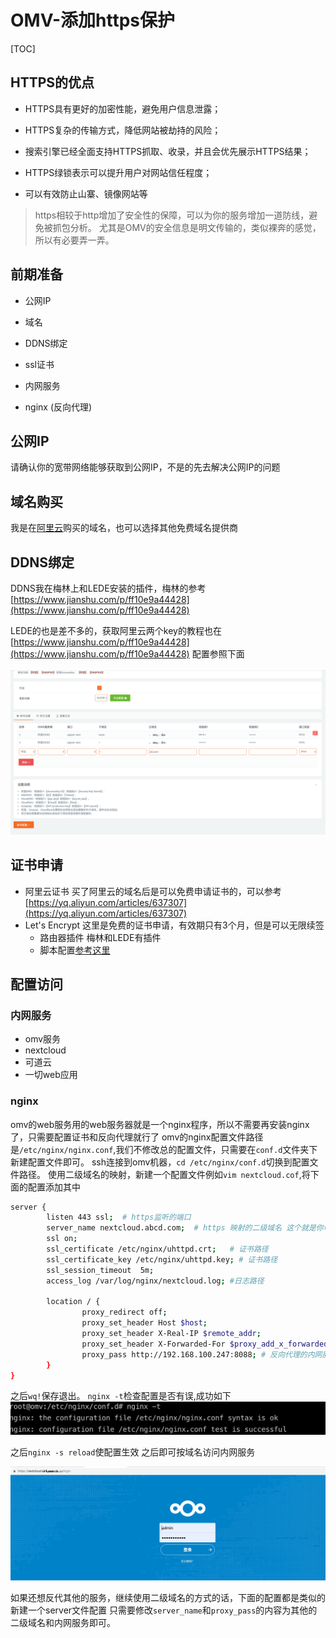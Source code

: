 # OMV-添加https保护


[TOC]

## HTTPS的优点

- HTTPS具有更好的加密性能，避免用户信息泄露；﻿﻿

- HTTPS复杂的传输方式，降低网站被劫持的风险；﻿﻿

- 搜索引擎已经全面支持HTTPS抓取、收录，并且会优先展示HTTPS结果；﻿﻿

- HTTPS绿锁表示可以提升用户对网站信任程度；﻿﻿

- 可以有效防止山寨、镜像网站等




> https相较于http增加了安全性的保障，可以为你的服务增加一道防线，避免被抓包分析。
> 尤其是OMV的安全信息是明文传输的，类似裸奔的感觉，所以有必要弄一弄。



## 前期准备

- 公网IP

- 域名

- DDNS绑定

- ssl证书

- 内网服务

- nginx (反向代理)

## 公网IP

请确认你的宽带网络能够获取到公网IP，不是的先去解决公网IP的问题

##  域名购买

我是在[阿里云](https://www.alibabacloud.com/zh/domain?utm_content=se_1001474823&gclid=Cj0KCQjwn8_mBRCLARIsAKxi0GKpi6idUEjCBbAWwyl01gxRt5mysFBMWWaXAgP4B362qMBthLYb97waAqCCEALw_wcB)购买的域名，也可以选择其他免费域名提供商

##  DDNS绑定

DDNS我在梅林上和LEDE安装的插件，梅林的参考[https://www.jianshu.com/p/ff10e9a44428](https://www.jianshu.com/p/ff10e9a44428)

LEDE的也是差不多的，获取阿里云两个key的教程也在[https://www.jianshu.com/p/ff10e9a44428](https://www.jianshu.com/p/ff10e9a44428)
 配置参照下面

![](https://raw.githubusercontent.com/qinkangdeid/pics/imgs/20200320145025.png)



##  证书申请

- 阿里云证书
买了阿里云的域名后是可以免费申请证书的，可以参考[https://yq.aliyun.com/articles/637307](https://yq.aliyun.com/articles/637307)
- Let's Encrypt
这里是免费的证书申请，有效期只有3个月，但是可以无限续签
  - 路由器插件
    梅林和LEDE有插件
  - 脚本配置[参考这里](https://github.com/ywdblog/certbot-letencrypt-wildcardcertificates-alydns-au)



## 配置访问

### 内网服务

- omv服务
- nextcloud
- 可道云
- 一切web应用

### nginx
omv的web服务用的web服务器就是一个nginx程序，所以不需要再安装nginx了，只需要配置证书和反向代理就行了
omv的nginx配置文件路径是`/etc/nginx/nginx.conf`,我们不修改总的配置文件，只需要在`conf.d`文件夹下新建配置文件即可。
ssh连接到omv机器，`cd /etc/nginx/conf.d`切换到配置文件路径。
使用二级域名的映射，新建一个配置文件例如`vim nextcloud.cof`,将下面的配置添加其中 

```bash
server {
        listen 443 ssl;  # https监听的端口
        server_name nextcloud.abcd.com;  # https 映射的二级域名 这个就是你申请的域名
        ssl on;
        ssl_certificate /etc/nginx/uhttpd.crt;   # 证书路径
        ssl_certificate_key /etc/nginx/uhttpd.key; # 证书路径
        ssl_session_timeout  5m;
        access_log /var/log/nginx/nextcloud.log; #日志路径

        location / {
                proxy_redirect off;
                proxy_set_header Host $host;
                proxy_set_header X-Real-IP $remote_addr;
                proxy_set_header X-Forwarded-For $proxy_add_x_forwarded_for;
                proxy_pass http://192.168.100.247:8088; # 反向代理的内网服务IP 端口
        }
}
```
之后`wq!`保存退出。
`nginx -t`检查配置是否有误,成功如下
![](https://raw.githubusercontent.com/qinkangdeid/pics/imgs/20200320145050.png)


之后`nginx -s reload`使配置生效
之后即可按域名访问内网服务

![](https://raw.githubusercontent.com/qinkangdeid/pics/imgs/20200320145106.png)


 如果还想反代其他的服务，继续使用二级域名的方式的话，下面的配置都是类似的 新建一个server文件配置 只需要修改`server_name`和`proxy_pass`的内容为其他的二级域名和内网服务即可。
